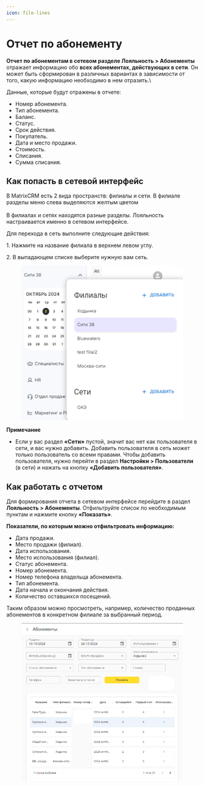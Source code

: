 ```yaml
---
icon: file-lines
---
```


# Отчет по абонементу

**Отчет по абонементам в сетевом разделе Лояльность > Абонементы** отражает информацию обо **всех абонементах, действующих в сети**. Он может быть сформирован в различных вариантах в зависимости от того, какую информацию необходимо в нем отразить.\


Данные, которые будут отражены в отчете:

* Номер абонемента.
* Тип абонемента.
* Баланс.
* Статус.
* Срок действия.
* Покупатель.
* Дата и место продажи.
* Стоимость.
* Списания.
* Сумма списания.

## Как попасть в сетевой интерфейс

В MatrixCRM есть 2 вида пространств: филиалы и сети. В филиале разделы меню слева выделяются желтым цветом\
\
В филиалах и сетях находятся разные разделы. Лояльность настраивается именно в сетевом интерфейсе.

Для перехода в сеть выполните следующие действия:

1\. Нажмите на название филиала в верхнем левом углу.

2\. В выпадающем списке выберите нужную вам сеть.

<figure><img src="../../.gitbook/assets/image (42).png" alt=""><figcaption></figcaption></figure>

**Примечание**

* &#x20;Если у вас раздел **«Сети»** пустой, значит вас нет как пользователя в сети, и вас нужно добавить. Добавить пользователя в сеть может только пользователь со всеми правами. Чтобы добавить пользователя, нужно перейти в раздел **Настройки > Пользователи** (в сети) и нажать на кнопку **«Добавить пользователя»**.&#x20;

## Как работать с отчетом

Для формирования отчета в сетевом интерфейсе перейдите в раздел **Лояльность > Абонементы**. Отфильтруйте список по необходимым пунктам и нажмите кнопку **«Показать»**.

**Показатели, по которым можно отфильтровать информацию:**

* Дата продажи.
* Место продажи (филиал).
* Дата использования.
* Место использования (филиал).
* Статус абонемента.
* Номер абонемента.
* Номер телефона владельца абонемента.
* Тип абонемента.
* Дата начала и окончания действия.
* Количество оставшихся посещений.

Таким образом можно просмотреть, например, количество проданных абонементов в конкретном филиале за выбранный период.

<figure><img src="../../.gitbook/assets/Без имени (14).png" alt=""><figcaption></figcaption></figure>
